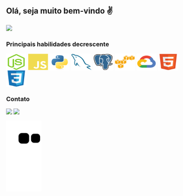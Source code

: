 ## Olá, seja muito bem-vindo :v:
<img src="https://img.shields.io/static/v1?label=Overview&message=Lucas%20Havranek&color=f8efd4&style=for-the-badge&logo=GitHub">



### Principais habilidades decrescente
<div style="display: inline_block">
<img align="center" alt="Lucas-NodeJS" height="45" width="55" src="https://raw.githubusercontent.com/devicons/devicon/master/icons/nodejs/nodejs-original.svg">
<img align="center" alt="Lucas_JS" height="45" width="55" src="https://raw.githubusercontent.com/devicons/devicon/master/icons/javascript/javascript-plain.svg">
<img align="center" alt="Lucas_Python" height="45" width="55" src="https://raw.githubusercontent.com/devicons/devicon/master/icons/python/python-original.svg">
<img align="center" alt="Lucas-MySQL" height="45" width="55" src="https://raw.githubusercontent.com/devicons/devicon/master/icons/mysql/mysql-original.svg">
<img align="center" alt="Lucas-PostgreSQL" height="45" width="55" src="https://raw.githubusercontent.com/devicons/devicon/master/icons/postgresql/postgresql-original.svg">
<img align="center" alt="Lucas-AWS" height="45" width="55" src="https://raw.githubusercontent.com/devicons/devicon/master/icons/amazonwebservices/amazonwebservices-original.svg">
<img align="center" alt="Lucas-GCP" height="45" width="55" src="https://raw.githubusercontent.com/devicons/devicon/master/icons/googlecloud/googlecloud-original.svg">
<img align="center" alt="Lucas-HTML5" height="45" width="55" src="https://raw.githubusercontent.com/devicons/devicon/master/icons/html5/html5-original.svg">
<img align="center" alt="Lucas-CSS" height="45" width="55" src="https://raw.githubusercontent.com/devicons/devicon/master/icons/css3/css3-original.svg">
  
  
</div>

### Contato
<div>  
<a href="https://www.linkedin.com/in/lucas-havranek" target="_blank"><img src="https://img.shields.io/badge/-LinkedIn-%230077B5?style=for-the-badge&logo=linkedin&logoColor=white" target="_blank"></a>
<a href="mailto:contatolucashavranek@gmail.com" target="_blank"><img src="https://img.shields.io/badge/Gmail-D14836?style=for-the-badge&logo=gmail&logoColor=white" target="_blank"></a>

  ![Snake animation](https://github.com/LucasHavranek/LucasHavranek/blob/output/github-contribution-grid-snake.svg)

